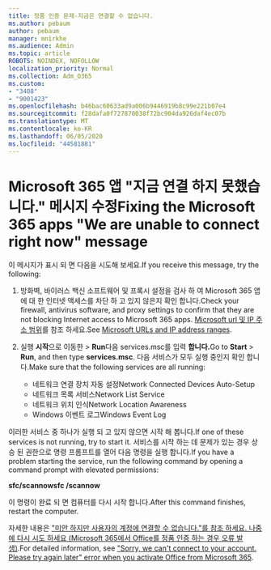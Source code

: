 ```yaml
---
title: 정품 인증 문제-지금은 연결할 수 없습니다.
ms.author: pebaum
author: pebaum
manager: mnirkhe
ms.audience: Admin
ms.topic: article
ROBOTS: NOINDEX, NOFOLLOW
localization_priority: Normal
ms.collection: Adm_O365
ms.custom:
- "3408"
- "9001423"
ms.openlocfilehash: b46bac60633ad9a006b9446919b8c99e221b07e4
ms.sourcegitcommit: f28dafa0f727870038f72bc904da926daf4ec07b
ms.translationtype: MT
ms.contentlocale: ko-KR
ms.lasthandoff: 06/05/2020
ms.locfileid: "44581881"
---
```

# <a name="fixing-the-microsoft-365-apps-we-are-unable-to-connect-right-now-message"></a><span data-ttu-id="3f3bc-102">Microsoft 365 앱 "지금 연결 하지 못했습니다." 메시지 수정</span><span class="sxs-lookup"><span data-stu-id="3f3bc-102">Fixing the Microsoft 365 apps "We are unable to connect right now" message</span></span>

<span data-ttu-id="3f3bc-103">이 메시지가 표시 되 면 다음을 시도해 보세요.</span><span class="sxs-lookup"><span data-stu-id="3f3bc-103">If you receive this message, try the following:</span></span>

1. <span data-ttu-id="3f3bc-104">방화벽, 바이러스 백신 소프트웨어 및 프록시 설정을 검사 하 여 Microsoft 365 앱에 대 한 인터넷 액세스를 차단 하 고 있지 않은지 확인 합니다.</span><span class="sxs-lookup"><span data-stu-id="3f3bc-104">Check your firewall, antivirus software, and proxy settings to confirm that they are not blocking Internet access to Microsoft 365 apps.</span></span> <span data-ttu-id="3f3bc-105">[Microsoft url 및 IP 주소 범위](https://docs.microsoft.com/office365/enterprise/urls-and-ip-address-ranges)를 참조 하세요.</span><span class="sxs-lookup"><span data-stu-id="3f3bc-105">See [Microsoft URLs and IP address ranges](https://docs.microsoft.com/office365/enterprise/urls-and-ip-address-ranges).</span></span>

2. <span data-ttu-id="3f3bc-106">실행 **시작**으로 이동한  >  **Run**다음 services.msc를 입력 **합니다.**</span><span class="sxs-lookup"><span data-stu-id="3f3bc-106">Go to **Start** > **Run**, and then type **services.msc**.</span></span> <span data-ttu-id="3f3bc-107">다음 서비스가 모두 실행 중인지 확인 합니다.</span><span class="sxs-lookup"><span data-stu-id="3f3bc-107">Make sure that the following services are all running:</span></span>
    - <span data-ttu-id="3f3bc-108">네트워크 연결 장치 자동 설정</span><span class="sxs-lookup"><span data-stu-id="3f3bc-108">Network Connected Devices Auto-Setup</span></span>
    - <span data-ttu-id="3f3bc-109">네트워크 목록 서비스</span><span class="sxs-lookup"><span data-stu-id="3f3bc-109">Network List Service</span></span>
    - <span data-ttu-id="3f3bc-110">네트워크 위치 인식</span><span class="sxs-lookup"><span data-stu-id="3f3bc-110">Network Location Awareness</span></span>
    - <span data-ttu-id="3f3bc-111">Windows 이벤트 로그</span><span class="sxs-lookup"><span data-stu-id="3f3bc-111">Windows Event Log</span></span>

<span data-ttu-id="3f3bc-112">이러한 서비스 중 하나가 실행 되 고 있지 않으면 시작 해 봅니다.</span><span class="sxs-lookup"><span data-stu-id="3f3bc-112">If one of these services is not running, try to start it.</span></span> <span data-ttu-id="3f3bc-113">서비스를 시작 하는 데 문제가 있는 경우 상승 된 권한으로 명령 프롬프트를 열어 다음 명령을 실행 합니다.</span><span class="sxs-lookup"><span data-stu-id="3f3bc-113">If you have a problem starting the service, run the following command by opening a command prompt with elevated permissions:</span></span>

<span data-ttu-id="3f3bc-114">**sfc/scannow**</span><span class="sxs-lookup"><span data-stu-id="3f3bc-114">**sfc /scannow**</span></span>

<span data-ttu-id="3f3bc-115">이 명령이 완료 되 면 컴퓨터를 다시 시작 합니다.</span><span class="sxs-lookup"><span data-stu-id="3f3bc-115">After this command finishes, restart the computer.</span></span>

<span data-ttu-id="3f3bc-116">자세한 내용은 ["미안 하지만 사용자의 계정에 연결할 수 없습니다."를 참조 하세요. 나중에 다시 시도 하세요 (Microsoft 365에서 Office를 정품 인증 하는 경우 오류 발생)](https://docs.microsoft.com/office/troubleshoot/activation-installation/issue-when-activate-office-from-office-365).</span><span class="sxs-lookup"><span data-stu-id="3f3bc-116">For detailed information, see ["Sorry, we can't connect to your account. Please try again later" error when you activate Office from Microsoft 365](https://docs.microsoft.com/office/troubleshoot/activation-installation/issue-when-activate-office-from-office-365).</span></span>